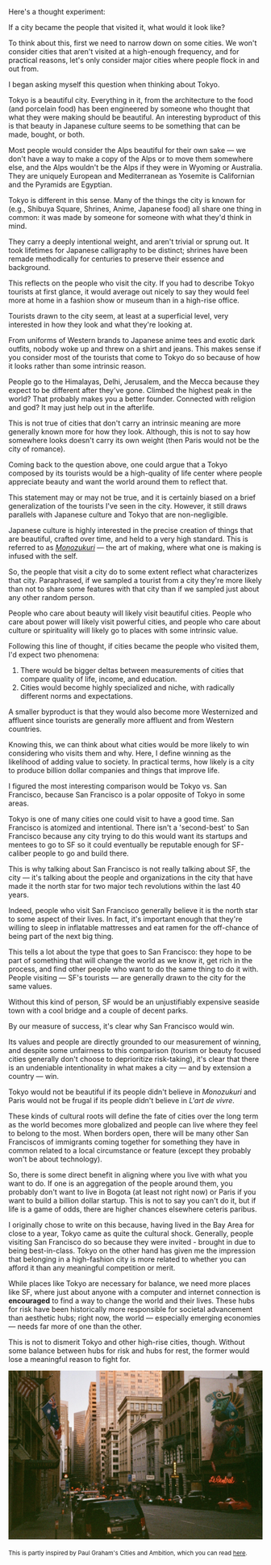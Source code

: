 Here's a thought experiment: 

If a city became the people that visited it, what would it look like? 

To think about this, first we need to narrow down on some cities. We won't consider cities that aren't visited at a high-enough frequency, and for practical reasons, let's only consider major cities where people flock in and out from.

I began asking myself this question when thinking about Tokyo.

Tokyo is a beautiful city. Everything in it, from the architecture to the food (and porcelain food) has been engineered by someone who thought that what they were making should be beautiful. An interesting byproduct of this is that beauty in Japanese culture seems to be something that can be made, bought, or both. 

Most people would consider the Alps beautiful for their own sake — we don't have a way to make a copy of the Alps or to move them somewhere else, and the Alps wouldn't be the Alps if they were in Wyoming or Australia. They are uniquely European and Mediterranean as Yosemite is Californian and the Pyramids are Egyptian. 

Tokyo is different in this sense. Many of the things the city is known for (e.g., Shibuya Square, Shrines, Anime, Japanese food) all share one thing in common: it was made by someone for someone with what they'd think in mind. 

They carry a deeply intentional weight, and aren't trivial or sprung out. It took lifetimes for Japanese calligraphy to be distinct; shrines have been remade methodically for centuries to preserve their essence and background. 

This reflects on the people who visit the city. If you had to describe Tokyo tourists at first glance, it would average out nicely to say they would feel more at home in a fashion show or museum than in a high-rise office. 

Tourists drawn to the city seem, at least at a superficial level, very interested in how they look and what they're looking at. 

From uniforms of Western brands to Japanese anime tees and exotic dark outfits, nobody woke up and threw on a shirt and jeans. This makes sense if you consider most of the tourists that come to Tokyo do so because of how it looks rather than some intrinsic reason.

People go to the Himalayas, Delhi, Jerusalem, and the Mecca because they expect to be different after they've gone. Climbed the highest peak in the world? That probably makes you a better founder. Connected with religion and god? It may just help out in the afterlife. 

This is not true of cities that don't carry an intrinsic meaning are more generally known more for how they look. Although, this is not to say how somewhere looks doesn't carry its own weight (then Paris would not be the city of romance).

Coming back to the question above, one could argue that a Tokyo composed by its tourists would be a high-quality of life center where people appreciate beauty and want the world around them to reflect that. 

This statement may or may not be true, and it is certainly biased on a brief generalization of the tourists I've seen in the city. However, it still draws parallels with Japanese culture and Tokyo that are non-negligible. 

Japanese culture is highly interested in the precise creation of things that are beautiful, crafted over time, and held to a very high standard. This is referred to as [*Monozukuri*](https://japanintercultural.com/free-resources/articles/monozukuri-another-look-at-a-key-japanese-principle/) — the art of making, where what one is making is infused with the self.

So, the people that visit a city do to some extent reflect what characterizes that city. Paraphrased, if we sampled a tourist from a city they're more likely than not to share some features with that city than if we sampled just about any other random person. 

People who care about beauty will likely visit beautiful cities. People who care about power will likely visit powerful cities, and people who care about culture or spirituality will likely go to places with some intrinsic value.

Following this line of thought, if cities became the people who visited them, I'd expect two phenomena:

1. There would be bigger deltas between measurements of cities that compare quality of life, income, and education. 
2. Cities would become highly specialized and niche, with radically different norms and expectations. 

A smaller byproduct is that they would also become more Westernized and affluent since tourists are generally more affluent and from Western countries.

Knowing this, we can think about what cities would be more likely to win considering who visits them and why. Here, I define winning as the likelihood of adding value to society. In practical terms, how likely is a city to produce billion dollar companies and things that improve life.

I figured the most interesting comparison would be Tokyo vs. San Francisco, because San Francisco is a polar opposite of Tokyo in some areas.

Tokyo is one of many cities one could visit to have a good time. San Francisco is atomized and intentional. There isn't a 'second-best' to San Francisco because any city trying to do this would want its startups and mentees to go to SF so it could eventually be reputable enough for SF-caliber people to go and build there. 

This is why talking about San Francisco is not really talking about SF, the city — it's talking about the people and organizations in the city that have made it the north star for two major tech revolutions within the last 40 years.  

Indeed, people who visit San Francisco generally believe it is the north star to some aspect of their lives. In fact, it's important enough that they're willing to sleep in inflatable mattresses and eat ramen for the off-chance of being part of the next big thing. 

This tells a lot about the type that goes to San Francisco: they hope to be part of something that will change the world as we know it, get rich in the process, and find other people who want to do the same thing to do it with. People visiting — SF's tourists — are generally drawn to the city for the same values. 

Without this kind of person, SF would be an unjustifiably expensive seaside town with a cool bridge and a couple of decent parks. 

By our measure of success, it's clear why San Francisco would win. 

Its values and people are directly grounded to our measurement of winning, and despite some unfairness to this comparison (tourism or beauty focused cities generally don't choose to deprioritize risk-taking), it's clear that there is an undeniable intentionality in what makes a city — and by extension a country — win.

Tokyo would not be beautiful if its people didn't believe in *Monozukuri* and Paris would not be frugal if its people didn't believe in *L'art de vivre*. 

These kinds of cultural roots will define the fate of cities over the long term as the world becomes more globalized and people can live where they feel to belong to the most. When borders open, there will be many other San Franciscos of immigrants coming together for something they have in common related to a local circumstance or feature (except they probably won't be about technology).

So, there is some direct benefit in aligning where you live with what you want to do. If one is an aggregation of the people around them, you probably don't want to live in Bogota (at least not right now) or Paris if you want to build a billion dollar startup. This is not to say you can't do it, but if life is a game of odds, there are higher chances elsewhere ceteris paribus.

I originally chose to write on this because, having lived in the Bay Area for close to a year, Tokyo came as quite the cultural shock. Generally, people visiting San Francisco do so because they were invited - brought in due to being best-in-class. Tokyo on the other hand has given me the impression that belonging in a high-fashion city is more related to whether you can afford it than any meaningful competition or merit.

While places like Tokyo are necessary for balance, we need more places like SF, where just about anyone with a computer and internet connection is **encouraged** to find a way to change the world and their lives. These hubs for risk have been historically more responsible for societal advancement than aesthetic hubs; right now, the world — especially emerging economies — needs far more of one than the other.

This is not to dismerit Tokyo and other high-rise cities, though. Without some balance between hubs for risk and hubs for rest, the former would lose a meaningful reason to fight for.

![San Francisco — Courtesy of X](/blog/assets/san-francisco.jpeg "Downtown San Francisco")

<small>This is partly inspired by Paul Graham's Cities and Ambition, which you can read [here](https://www.paulgraham.com/cities.html).</small>
